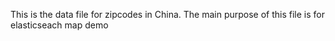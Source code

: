 This is the data file for zipcodes in China.
The main purpose of this file is for elasticseach map demo


